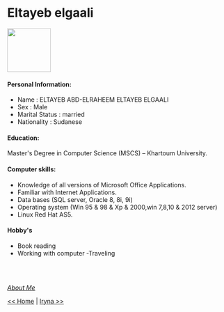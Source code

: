 # Eltayeb elgaali

<img src="https://images.unsplash.com/photo-1529338296731-c4280a44fc48?ixlib=rb-1.2.1&ixid=eyJhcHBfaWQiOjEyMDd9&auto=format&fit=crop&w=500&q=60" width="100" height="100">


#### Personal Information:

- Name : ELTAYEB ABD-ELRAHEEM ELTAYEB ELGAALI
- Sex : Male
- Marital Status : married
- Nationality : Sudanese 

#### Education:

Master's Degree in Computer Science (MSCS) – Khartoum University.

#### Computer skills:

- Knowledge of all versions of Microsoft Office Applications.
- Familiar with Internet Applications.
- Data bases (SQL server, Oracle 8, 8i, 9i)
- Operating system (Win 95 & 98 & Xp & 2000,win 7,8,10 & 2012 server)
- Linux Red Hat AS5. 

#### Hobby's

- Book reading
- Working with computer
-Traveling

<br/>
<br/>


[_About Me_](https://github.com/Eltayeb-Elgaali)

[<< Home](https://github.com/Eltayeb-Elgaali/Zoom-Group) | [Iryna >>](./Iryna.md)
